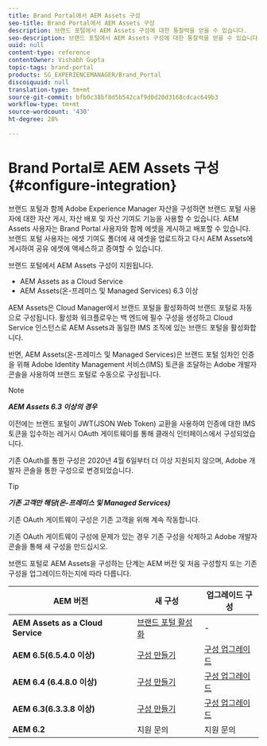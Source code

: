 ```yaml
---
title: Brand Portal에서 AEM Assets 구성
seo-title: Brand Portal에서 AEM Assets 구성
description: 브랜드 포털에서 AEM Assets 구성에 대한 통찰력을 얻을 수 있습니다.
seo-description: 브랜드 포털에서 AEM Assets 구성에 대한 통찰력을 얻을 수 있습니다.
uuid: null
content-type: reference
contentOwner: Vishabh Gupta
topic-tags: brand-portal
products: SG_EXPERIENCEMANAGER/Brand_Portal
discoiquuid: null
translation-type: tm+mt
source-git-commit: bfb0c38bf8d5b542caf9d0d20d3168cdcac649b3
workflow-type: tm+mt
source-wordcount: '430'
ht-degree: 28%

---
```



# Brand Portal로 AEM Assets 구성 {#configure-integration}

브랜드 포털과 함께 Adobe Experience Manager 자산을 구성하면 브랜드 포털 사용자에 대한 자산 게시, 자산 배포 및 자산 기여도 기능을 사용할 수 있습니다. AEM Assets 사용자는 Brand Portal 사용자와 함께 에셋을 게시하고 배포할 수 있습니다. 브랜드 포털 사용자는 에셋 기여도 폴더에 새 에셋을 업로드하고 다시 AEM Assets에 게시하여 공유 에셋에 액세스하고 증여할 수 있습니다.

브랜드 포털에서 AEM Assets 구성이 지원됩니다.
* AEM Assets as a Cloud Service
* AEM Assets(온-프레미스 및 Managed Services) 6.3 이상

AEM Assets은 Cloud Manager에서 브랜드 포털을 활성화하여 브랜드 포털로 자동으로 구성됩니다. 활성화 워크플로우는 백 엔드에 필수 구성을 생성하고 Cloud Service 인스턴스로 AEM Assets과 동일한 IMS 조직에 있는 브랜드 포털을 활성화합니다.

반면, AEM Assets(온-프레미스 및 Managed Services)은 브랜드 포털 임차인 인증을 위해 Adobe Identity Management 서비스(IMS) 토큰을 조달하는 Adobe 개발자 콘솔을 사용하여 브랜드 포털로 수동으로 구성됩니다.

>[!NOTE]
>
>***AEM Assets 6.3 이상의 경우***
>
>이전에는 브랜드 포털이 JWT(JSON Web Token) 교환을 사용하여 인증에 대한 IMS 토큰을 입수하는 레거시 OAuth 게이트웨이를 통해 클래식 인터페이스에서 구성되었습니다.
>
>기존 OAuth를 통한 구성은 2020년 4월 6일부터 더 이상 지원되지 않으며, Adobe 개발자 콘솔을 통한 구성으로 변경되었습니다.


>[!TIP]
>
>***기존 고객만 해당(온-프레미스 및 Managed Services)***
>
>기존 OAuth 게이트웨이 구성은 기존 고객을 위해 계속 작동합니다.
>
>기존 OAuth 게이트웨이 구성에 문제가 있는 경우 기존 구성을 삭제하고 Adobe 개발자 콘솔을 통해 새 구성을 만드십시오.

브랜드 포털로 AEM Assets을 구성하는 단계는 AEM 버전 및 처음 구성할지 또는 기존 구성을 업그레이드하는지에 따라 다릅니다.

| **AEM 버전** | **새 구성** | **업그레이드 구성** |
|---|---|---|
| **AEM Assets as a Cloud Service** | [브랜드 포털 활성화](https://docs.adobe.com/content/help/ko-KR/experience-manager-cloud-service/assets/brand-portal/configure-aem-assets-with-brand-portal.html) | - |
| **AEM 6.5(6.5.4.0 이상)** | [구성 만들기](https://docs.adobe.com/content/help/ko-KR/experience-manager-65/assets/brandportal/configure-aem-assets-with-brand-portal.html) | [구성 업그레이드](https://docs.adobe.com/content/help/ko-KR/experience-manager-65/assets/brandportal/configure-aem-assets-with-brand-portal.html#upgrade-integration-65) |
| **AEM 6.4 (6.4.8.0 이상)** | [구성 만들기](https://docs.adobe.com/content/help/ko-KR/experience-manager-64/assets/brandportal/configure-aem-assets-with-brand-portal.html) | [구성 업그레이드](https://docs.adobe.com/content/help/ko-KR/experience-manager-64/assets/brandportal/configure-aem-assets-with-brand-portal.html#upgrade-integration-64) |
| **AEM 6.3(6.3.3.8 이상)** | [구성 만들기](https://helpx.adobe.com/kr/experience-manager/6-3/assets/using/brand-portal-configuring-integration.html) | [구성 업그레이드](https://helpx.adobe.com/kr/experience-manager/6-3/assets/using/brand-portal-configuring-integration.html#Upgradeconfiguration) |
| **AEM 6.2** | 지원 문의 | 지원 문의 |
